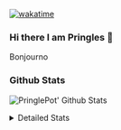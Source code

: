 [![wakatime](https://wakatime.com/badge/user/abd317df-612e-44b4-8787-15db7b574b2f.svg)](https://wakatime.com/@abd317df-612e-44b4-8787-15db7b574b2f)
### Hi there I am Pringles 👋

Bonjourno

### Github Stats
![PringlePot' Github Stats](https://github-readme-stats.vercel.app/api?username=PringlePot&show_icons=true&theme=dark&count_private=true)

<details>
  <summary>Detailed Stats</summary>
    
<!--START_SECTION:waka-->
![Code Time](http://img.shields.io/badge/Code%20Time-495%20hrs%206%20mins-blue)

![Profile Views](http://img.shields.io/badge/Profile%20Views-1-blue)

![Lines of code](https://img.shields.io/badge/From%20Hello%20World%20I%27ve%20Written-110%20Thousand%20lines%20of%20code-blue)

**🐱 My GitHub Data** 

> 🏆 309 Contributions in the Year 2022
 > 
> 📦 91.0 kB Used in GitHub's Storage 
 > 
> 🚫 Not Opted to Hire
 > 
> 📜 10 Public Repositories 
 > 
> 🔑 12 Private Repositories  
 > 
**I'm an Early 🐤** 

```text
🌞 Morning    148 commits    ████░░░░░░░░░░░░░░░░░░░░░   16.72% 
🌆 Daytime    356 commits    ██████████░░░░░░░░░░░░░░░   40.23% 
🌃 Evening    381 commits    ██████████░░░░░░░░░░░░░░░   43.05% 
🌙 Night      0 commits      ░░░░░░░░░░░░░░░░░░░░░░░░░   0.0%

```
📅 **I'm Most Productive on Sunday** 

```text
Monday       177 commits    █████░░░░░░░░░░░░░░░░░░░░   20.0% 
Tuesday      74 commits     ██░░░░░░░░░░░░░░░░░░░░░░░   8.36% 
Wednesday    91 commits     ██░░░░░░░░░░░░░░░░░░░░░░░   10.28% 
Thursday     129 commits    ███░░░░░░░░░░░░░░░░░░░░░░   14.58% 
Friday       76 commits     ██░░░░░░░░░░░░░░░░░░░░░░░   8.59% 
Saturday     150 commits    ████░░░░░░░░░░░░░░░░░░░░░   16.95% 
Sunday       188 commits    █████░░░░░░░░░░░░░░░░░░░░   21.24%

```


📊 **This Week I Spent My Time On** 

```text
⌚︎ Time Zone: Europe/Amsterdam

💬 Programming Languages: 
Go                       6 hrs 23 mins       ████████████░░░░░░░░░░░░░   49.66% 
TypeScript               4 hrs 14 mins       ████████░░░░░░░░░░░░░░░░░   32.89% 
JavaScript               1 hr 44 mins        ███░░░░░░░░░░░░░░░░░░░░░░   13.59% 
JSON                     14 mins             ░░░░░░░░░░░░░░░░░░░░░░░░░   1.82% 
Markdown                 4 mins              ░░░░░░░░░░░░░░░░░░░░░░░░░   0.57%

🔥 Editors: 
GoLand                   6 hrs 24 mins       ████████████░░░░░░░░░░░░░   49.75% 
WebStorm                 4 hrs 35 mins       █████████░░░░░░░░░░░░░░░░   35.64% 
VS Code                  1 hr 52 mins        ███░░░░░░░░░░░░░░░░░░░░░░   14.61%

🐱‍💻 Projects: 
lunar-lib                4 hrs 32 mins       ████████░░░░░░░░░░░░░░░░░   35.21% 
Backend                  4 hrs 25 mins       ████████░░░░░░░░░░░░░░░░░   34.31% 
out                      1 hr 51 mins        ███░░░░░░░░░░░░░░░░░░░░░░   14.41% 
prisma-test              1 hr 48 mins        ███░░░░░░░░░░░░░░░░░░░░░░   14.02% 
Unknown Project          15 mins             ░░░░░░░░░░░░░░░░░░░░░░░░░   1.99%

💻 Operating System: 
Windows                  12 hrs 52 mins      █████████████████████████   100.0%

```

**I Mostly Code in Java** 

```text
Java                     7 repos             ██████████░░░░░░░░░░░░░░░   41.18% 
JavaScript               2 repos             ███░░░░░░░░░░░░░░░░░░░░░░   11.76% 
TypeScript               2 repos             ███░░░░░░░░░░░░░░░░░░░░░░   11.76% 
HTML                     2 repos             ███░░░░░░░░░░░░░░░░░░░░░░   11.76% 
Python                   1 repo              █░░░░░░░░░░░░░░░░░░░░░░░░   5.88%

```


**Timeline**

![Chart not found](https://raw.githubusercontent.com/PringlePot/PringlePot/main/charts/bar_graph.png) 


 Last Updated on 01/05/2022 01:08:30 UTC
<!--END_SECTION:waka-->

</details>
